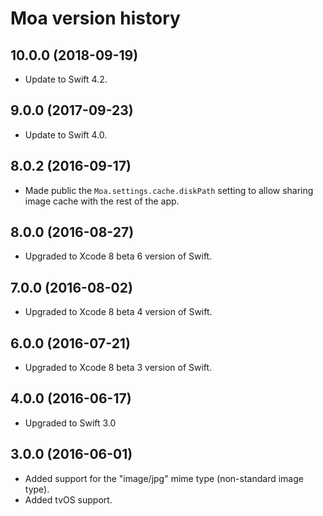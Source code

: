 # Moa version history

## 10.0.0 (2018-09-19)

* Update to Swift 4.2.


## 9.0.0 (2017-09-23)

* Update to Swift 4.0.

## 8.0.2 (2016-09-17)

* Made public the `Moa.settings.cache.diskPath` setting to allow sharing image cache with the rest of the app.

## 8.0.0 (2016-08-27)

* Upgraded to Xcode 8 beta 6 version of Swift.

## 7.0.0 (2016-08-02)

* Upgraded to Xcode 8 beta 4 version of Swift.

## 6.0.0 (2016-07-21)

* Upgraded to Xcode 8 beta 3 version of Swift.

## 4.0.0 (2016-06-17)

* Upgraded to Swift 3.0


## 3.0.0 (2016-06-01)

* Added support for the "image/jpg" mime type (non-standard image type).
* Added tvOS support.
